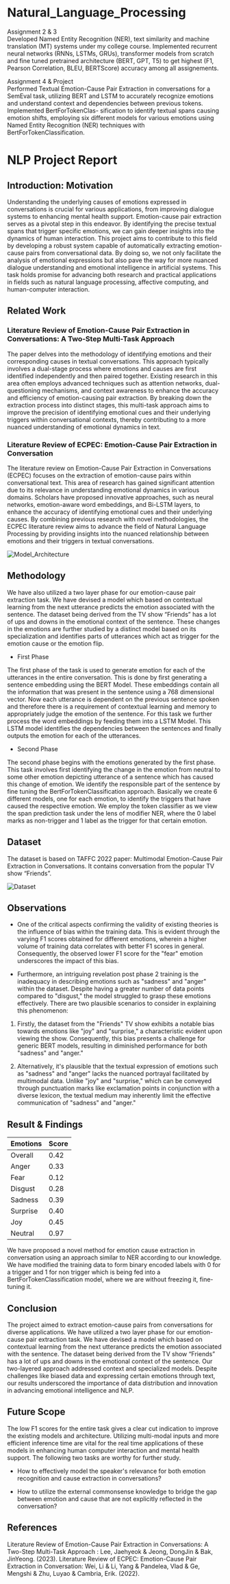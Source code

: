 # Natural_Language_Processing

Assignment 2 & 3 <br>
Developed Named Entity Recognition (NER), text similarity and machine translation (MT) systems under my college course.
Implemented recurrent neural networks (RNNs, LSTMs, GRUs), transformer models from scratch and fine tuned pretrained
architecture (BERT, GPT, T5) to get highest (F1, Pearson Correlation, BLEU, BERTScore) accuracy among all assignements.

Assignment 4 & Project <br>
Performed Textual Emotion-Cause Pair Extraction in conversations for a SemEval task, utilizing BERT and LSTM to accurately
recognize emotions and understand context and dependencies between previous tokens. Implemented BertForTokenClas-
sification to identify textual spans causing emotion shifts, employing six different models for various emotions using Named
Entity Recognition (NER) techniques with BertForTokenClassification.

# NLP Project Report

## Introduction: Motivation
Understanding the underlying causes of emotions expressed in conversations is crucial for
various applications, from improving dialogue systems to enhancing mental health support.
Emotion-cause pair extraction serves as a pivotal step in this endeavor. By identifying the
precise textual spans that trigger specific emotions, we can gain deeper insights into the
dynamics of human interaction. This project aims to contribute to this field by developing a
robust system capable of automatically extracting emotion-cause pairs from conversational
data. By doing so, we not only facilitate the analysis of emotional expressions but also pave the
way for more nuanced dialogue understanding and emotional intelligence in artificial systems.
This task holds promise for advancing both research and practical applications in fields such as
natural language processing, affective computing, and human-computer interaction.

## Related Work

### Literature Review of Emotion-Cause Pair Extraction in Conversations: A Two-Step Multi-Task Approach

The paper delves into the methodology of identifying emotions and their corresponding causes
in textual conversations. This approach typically involves a dual-stage process where emotions
and causes are first identified independently and then paired together. Existing research in this
area often employs advanced techniques such as attention networks, dual-questioning
mechanisms, and context awareness to enhance the accuracy and efficiency of
emotion-causing pair extraction. By breaking down the extraction process into distinct stages,
this multi-task approach aims to improve the precision of identifying emotional cues and their
underlying triggers within conversational contexts, thereby contributing to a more nuanced
understanding of emotional dynamics in text.

### Literature Review of ECPEC: Emotion-Cause Pair Extraction in Conversation

The literature review on Emotion-Cause Pair Extraction in Conversations (ECPEC) focuses on
the extraction of emotion-cause pairs within conversational text. This area of research has
gained significant attention due to its relevance in understanding emotional dynamics in various
domains. Scholars have proposed innovative approaches, such as neural networks,
emotion-aware word embeddings, and Bi-LSTM layers, to enhance the accuracy of identifying
emotional cues and their underlying causes. By combining previous research with novel
methodologies, the ECPEC literature review aims to advance the field of Natural Language
Processing by providing insights into the nuanced relationship between emotions and their
triggers in textual conversations.

![Model_Architecture](https://github.com/UtsvGrg/Natural_Language_Processing/blob/main/Image/Model_Architecture.png)

## Methodology

We have also utilized a two layer phase for our emotion-cause pair extraction task. We have
devised a model which based on contextual learning from the next utterance predicts the
emotion associated with the sentence. The dataset being derived from the TV show “Friends”
has a lot of ups and downs in the emotional context of the sentence. These changes in the
emotions are further studied by a distinct model based on its specialization and identifies parts
of utterances which act as trigger for the emotion cause or the emotion flip.

- First Phase
  
The first phase of the task is used to generate emotion for each of the utterances in the
entire conversation. This is done by first generating a sentence embedding using the
BERT Model. These embeddings contain all the information that was present in the
sentence using a 768 dimensional vector. Now each utterance is dependent on the
previous sentence spoken and therefore there is a requirement of contextual learning
and memory to appropriately judge the emotion of the sentence. For this task we further
process the word embeddings by feeding them into a LSTM Model. This LSTM model
identifies the dependencies between the sentences and finally outputs the emotion for
each of the utterances.

- Second Phase
  
The second phase begins with the emotions generated by the first phase. This task
involves first identifying the change in the emotion from neutral to some other emotion
depicting utterance of a sentence which has caused this change of emotion. We identify
the responsible part of the sentence by fine tuning the BertForTokenClassification
approach. Basically we create 6 different models, one for each emotion, to identify the
triggers that have caused the respective emotion. We employ the token classifier as we
view the span prediction task under the lens of modifier NER, where the 0 label marks as
non-trigger and 1 label as the trigger for that certain emotion.

## Dataset

The dataset is based on TAFFC 2022 paper: Multimodal Emotion-Cause Pair Extraction in
Conversations. It contains conversation from the popular TV show “Friends”.

![Dataset](https://github.com/UtsvGrg/Natural_Language_Processing/blob/main/Image/Dataset.png)

## Observations

- One of the critical aspects confirming the validity of existing theories is the influence of
bias within the training data. This is evident through the varying F1 scores obtained for
different emotions, wherein a higher volume of training data correlates with better F1
scores in general. Consequently, the observed lower F1 score for the "fear" emotion
underscores the impact of this bias.

- Furthermore, an intriguing revelation post phase 2 training is the inadequacy in
describing emotions such as "sadness" and "anger" within the dataset. Despite having a
greater number of data points compared to "disgust," the model struggled to grasp these
emotions effectively. There are two plausible scenarios to consider in explaining this
phenomenon:

1) Firstly, the dataset from the "Friends" TV show exhibits a notable bias towards
emotions like "joy" and "surprise," a characteristic evident upon viewing the show.
Consequently, this bias presents a challenge for generic BERT models, resulting
in diminished performance for both "sadness" and "anger."

3) Alternatively, it's plausible that the textual expression of emotions such as
"sadness" and "anger" lacks the nuanced portrayal facilitated by multimodal data.
Unlike "joy" and "surprise," which can be conveyed through punctuation marks
like exclamation points in conjunction with a diverse lexicon, the textual medium
may inherently limit the effective communication of "sadness" and "anger."

## Result & Findings

| Emotions | Score |
|----------|-------|
| Overall  | 0.42  |
| Anger    | 0.33  |
| Fear     | 0.12  |
| Disgust  | 0.28  |
| Sadness  | 0.39  |
| Surprise | 0.40  |
| Joy      | 0.45  |
| Neutral  | 0.97  |

We have proposed a novel method for emotion cause extraction in conversation using an
approach similar to NER according to our knowledge. We have modified the training data to
form binary encoded labels with 0 for a trigger and 1 for non trigger which is being fed into a
BertForTokenClassification model, where we are without freezing it, fine-tuning it.


## Conclusion

The project aimed to extract emotion-cause pairs from conversations for diverse applications.
We have utilized a two layer phase for our emotion-cause pair extraction task. We have devised
a model which based on contextual learning from the next utterance predicts the emotion
associated with the sentence. The dataset being derived from the TV show “Friends” has a lot of
ups and downs in the emotional context of the sentence. Our two-layered approach addressed
context and specialized models. Despite challenges like biased data and expressing certain
emotions through text, our results underscored the importance of data distribution and
innovation in advancing emotional intelligence and NLP.

## Future Scope

The low F1 scores for the entire task gives a clear cut indication to improve the existing models
and architecture. Utilizing multi-modal inputs and more efficient inference time are vital for the
real time applications of these models in enhancing human computer interaction and mental
health support. The following two tasks are worthy for further study.

- How to effectively model the speaker's relevance for both emotion recognition and cause
extraction in conversations?

- How to utilize the external commonsense knowledge to bridge the gap between emotion
and cause that are not explicitly reflected in the conversation?

## References
Literature Review of Emotion-Cause Pair Extraction in Conversations: A Two-Step Multi-Task Approach : Lee, Jaehyeok & Jeong, DongJin & Bak, JinYeong. (2023).
Literature Review of ECPEC: Emotion-Cause Pair Extraction in Conversation: Wei, Li & Li, Yang & Pandelea, Vlad & Ge, Mengshi & Zhu, Luyao & Cambria, Erik. (2022).
